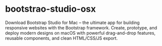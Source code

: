 # bootstrao-studio-osx
Download Bootstrap Studio for Mac – the ultimate app for building responsive websites with the Bootstrap framework. Create, prototype, and deploy modern designs on macOS with powerful drag-and-drop features, reusable components, and clean HTML/CSS/JS export.
